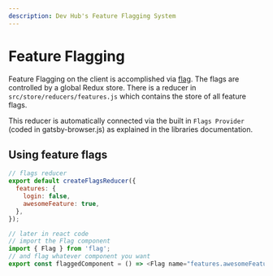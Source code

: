 ```yaml
---
description: Dev Hub's Feature Flagging System
---
```

# Feature Flagging

Feature Flagging on the client is accomplished via [flag](https://www.npmjs.com/package/flag).
The flags are controlled by a global Redux store. There is a reducer in `src/store/reducers/features.js`
which contains the store of all feature flags.

This reducer is automatically connected via the built in `Flags Provider` (coded in gatsby-browser.js) as explained in the libraries
documentation.

## Using feature flags

```javascript
// flags reducer
export default createFlagsReducer({
  features: {
    login: false,
    awesomeFeature: true,
  },
});

// later in react code
// import the Flag component
import { Flag } from 'flag';
// and flag whatever component you want
export const flaggedComponent = () => <Flag name="features.awesomeFeature"><div>My Awesome Feature!</div></Flag>
```
